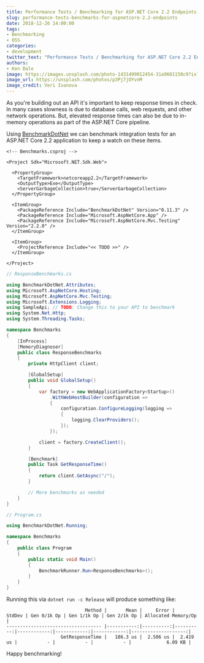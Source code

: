```yaml
---
title: Performance Tests / Benchmarking for ASP.NET Core 2.2 Endpoints
slug: performance-tests-benchmarks-for-aspnetcore-2.2-endpoints
date: 2018-12-26 14:00:00
tags:
- Benchmarking
- OSS
categories:
- development
twitter_text: "Performance Tests / Benchmarking for ASP.NET Core 2.2 Endpoints"
authors: 
- Ken Dale
image: https://images.unsplash.com/photo-1431499012454-31a9601150c9?ixlib=rb-1.2.1&auto=format&fit=crop&w=3900&q=80
image_url: https://unsplash.com/photos/p3Pj7jOYvnM
image_credit: Veri Ivanova
---
```


As you're building out an API it's important to keep response times in check. In many cases slowness is due to database calls, web requests, and other network operations. But, elevated response times can also be due to in-memory operations as part of the ASP.NET Core pipeline.

Using [BenchmarkDotNet](https://benchmarkdotnet.org/) we can benchmark integration tests for an ASP.NET Core 2.2 application to keep a watch on these items.

```
<!-- Benchmarks.csproj -->

<Project Sdk="Microsoft.NET.Sdk.Web">

  <PropertyGroup>
    <TargetFramework>netcoreapp2.2</TargetFramework>
    <OutputType>Exe</OutputType>
    <ServerGarbageCollection>true</ServerGarbageCollection>
  </PropertyGroup>

  <ItemGroup>
    <PackageReference Include="BenchmarkDotNet" Version="0.11.3" />
    <PackageReference Include="Microsoft.AspNetCore.App" />
    <PackageReference Include="Microsoft.AspNetCore.Mvc.Testing" Version="2.2.0" />
  </ItemGroup>

  <ItemGroup>
    <ProjectReference Include="<< TODO >>" />
  </ItemGroup>

</Project>
```

```csharp
// ResponseBenchmarks.cs

using BenchmarkDotNet.Attributes;
using Microsoft.AspNetCore.Hosting;
using Microsoft.AspNetCore.Mvc.Testing;
using Microsoft.Extensions.Logging;
using SampleApi; // TODO: Change this to your API to benchmark
using System.Net.Http;
using System.Threading.Tasks;

namespace Benchmarks
{
    [InProcess]
    [MemoryDiagnoser]
    public class ResponseBenchmarks
    {
        private HttpClient client;

        [GlobalSetup]
        public void GlobalSetup()
        {
            var factory = new WebApplicationFactory<Startup>()
                .WithWebHostBuilder(configuration =>
                {
                    configuration.ConfigureLogging(logging =>
                    {
                        logging.ClearProviders();
                    });
                });

            client = factory.CreateClient();
        }

        [Benchmark]
        public Task GetResponseTime()
        {
            return client.GetAsync("/");
        }

        // More benchmarks as needed
    }
}
```

```csharp
// Program.cs

using BenchmarkDotNet.Running;

namespace Benchmarks
{
    public class Program
    {
        public static void Main()
        {
            BenchmarkRunner.Run<ResponseBenchmarks>();
        }
    }
}
```

Running this via `dotnet run -c Release` will produce something like:

```
                             Method |       Mean |     Error |    StdDev | Gen 0/1k Op | Gen 1/1k Op | Gen 2/1k Op | Allocated Memory/Op |
----------------------------------- |-----------:|----------:|----------:|------------:|------------:|------------:|--------------------:|
                    GetResponseTime |   186.3 us |  2.586 us |  2.419 us |           - |           - |           - |             6.09 KB |
```

Happy benchmarking!
